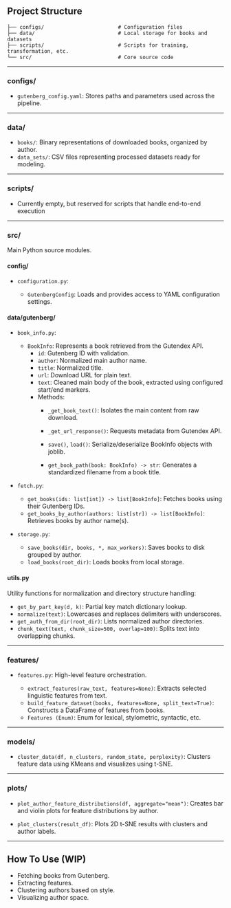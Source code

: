 ## Project Structure

```
├── configs/                        # Configuration files
├── data/                           # Local storage for books and datasets
├── scripts/                        # Scripts for training, transformation, etc.
└── src/                            # Core source code
```

---
### configs/

* `gutenberg_config.yaml`: Stores paths and parameters used across the pipeline.

---

### data/
* `books/`: Binary representations of downloaded books, organized by author.
* `data_sets/`: CSV files representing processed datasets ready for modeling.

---

### scripts/

* Currently empty, but reserved for scripts that handle end-to-end execution

---

### src/

Main Python source modules.

#### config/

* `configuration.py`:

  * `GutenbergConfig`: Loads and provides access to YAML configuration settings.

#### data/gutenberg/

* `book_info.py`:

  * `BookInfo`: Represents a book retrieved from the Gutendex API.
      * `id`: Gutenberg ID with validation.
      * `author`: Normalized main author name.
      * `title`: Normalized title.
      * `url`: Download URL for plain text.
      * `text`: Cleaned main body of the book, extracted using configured start/end markers.
    * Methods:
      * `_get_book_text()`: Isolates the main content from raw download.
      * `_get_url_response()`: Requests metadata from Gutendex API.
      * `save()`, `load()`: Serialize/deserialize BookInfo objects with joblib.

	  * `get_book_path(book: BookInfo) -> str`: Generates a standardized filename from a book title.

* `fetch.py`:

  * `get_books(ids: list[int]) -> list[BookInfo]`: Fetches books using their Gutenberg IDs.
  * `get_books_by_author(authors: list[str]) -> list[BookInfo]`: Retrieves books by author name(s).

* `storage.py`:

  * `save_books(dir, books, *, max_workers)`: Saves books to disk grouped by author.
  * `load_books(root_dir)`: Loads books from local storage.

#### utils.py

Utility functions for normalization and directory structure handling:

* `get_by_part_key(d, k)`: Partial key match dictionary lookup.
* `normalize(text)`: Lowercases and replaces delimiters with underscores.
* `get_auth_from_dir(root_dir)`: Lists normalized author directories.
* `chunk_text(text, chunk_size=500, overlap=100)`: Splits text into overlapping chunks.

---

### features/

* `features.py`: High-level feature orchestration.

  * `extract_features(raw_text, features=None)`: Extracts selected linguistic features from text.
  * `build_feature_dataset(books, features=None, split_text=True)`: Constructs a DataFrame of features from books.
  * `Features (Enum)`: Enum for lexical, stylometric, syntactic, etc.

---

### models/

* `cluster_data(df, n_clusters, random_state, perplexity)`:
  Clusters feature data using KMeans and visualizes using t-SNE.

---

### plots/

* `plot_author_feature_distributions(df, aggregate="mean")`:
  Creates bar and violin plots for feature distributions by author.

* `plot_clusters(result_df)`:
  Plots 2D t-SNE results with clusters and author labels.

---

## How To Use (WIP)

* Fetching books from Gutenberg.
* Extracting features.
* Clustering authors based on style.
* Visualizing author space.